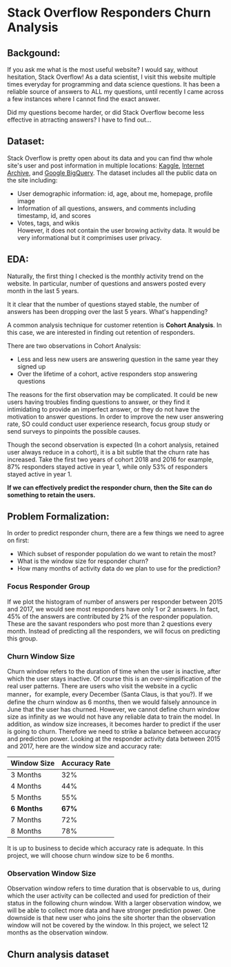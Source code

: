 
# Stack Overflow Responders Churn Analysis

## Backgound:
If you ask me what is the most useful website? I would say, without hesitation, Stack Overflow! As a data scientist, I visit this website multiple times everyday for programming and data science questions. It has been a reliable source of answers to ALL my questions, until recently I came across a few instances where I cannot find the exact answer.

Did my questions become harder, or did Stack Overflow become less effective in atrracting answers? I have to find out...

## Dataset:
Stack Overflow is pretty open about its data and you can find thw whole site's user and post information in multiple locations: [Kaggle](https://www.kaggle.com/stackoverflow),  [Internet Archive](https://archive.org/download/stackexchange), and [Google BigQuery](https://cloud.google.com/bigquery/public-data/stackoverflow). The dataset includes all the public data on the site including:
  - User demographic information: id, age, about me, homepage, profile image
  - Information of all questions, answers, and comments including timestamp, id, and scores
  - Votes, tags, and wikis <br>
However, it does not contain the user browing activity data. It would be very informational but it comprimises user privacy.

## EDA:
Naturally, the first thing I checked is the monthly activity trend on the website. In particular, number of questions and answers posted every month in the last 5 years.

It it clear that the number of questions stayed stable, the number of answers has been dropping over the last 5 years. What's happending?

A common analysis technique for customer retention is **Cohort Analysis**. In this case, we are interested in finding out retention of responders. 

There are two observations in Cohort Analysis:
  - Less and less new users are answering question in the same year they signed up
  - Over the lifetime of a cohort, active responders stop answering questions

The reasons for the first observation may be complicated. It could be new users having troubles finding questions to answer, or they find it intimidating to provide an imperfect answer, or they do not have the motivation to answer questions. In order to improve the new user answering rate, SO could conduct user experience research, focus group study or send surveys to pinpoints the possible causes.

Though the second observation is expected (In a cohort analysis, retained user always reduce in a cohort), it is a bit subtle that the churn rate has increased. Take the first two years of cohort 2018 and 2016 for example, 87% responders stayed active in year 1, while only 53% of responders stayed active in year 1. 

**If we can effectively predict the responder churn, then the Site can do something to retain the users.**



## Problem Formalization:
In order to predict responder churn, there are a few things we need to agree on first:
  - Which subset of responder population do we want to retain the most?
  - What is the window size for responder churn?
  - How many months of activity data do we plan to use for the prediction?

### Focus Responder Group
If we plot the histogram of number of answers per responder between 2015 and 2017, we would see most responders have only 1 or 2 answers. In fact, 45% of the answers are contributed by 2% of the responder population. These are the savant responders who post more than 2 questions every month. Instead of predicting all the responders, we will focus on predicting this group.

### Churn Window Size
Churn window refers to the duration of time when the user is inactive, after which the user stays inactive. Of course this is an over-simplification of the real user patterns. There are users who visit the website in a cyclic manner，for example, every December (Santa Claus, is that you?). If we define the churn window as 6 months, then we would falsely announce in June that the user has churned. However, we cannot define churn window size as infinity as we would not have any reliable data to train the model. In addition, as window size increases, it becomes harder to predict if the user is going to churn. Therefore we need to strike a balance between accuracy and prediction power. Looking at the responder activity data between 2015 and 2017, here are the window size and accuracy rate:

| **Window Size** | **Accuracy Rate** |  
| --- | --- |
| 3 Months | 32% |   
| 4 Months | 44% |
| 5 Months | 55% |  
| **6 Months** | **67%** |  
| 7 Months | 72% |  
| 8 Months | 78% | 

It is up to business to decide which accuracy rate is adequate. In this project, we will choose churn window size to be 6 months. 

### Observation Window Size
Observation window refers to time duration that is observable to us, during which the user activity can be collected and used for prediction of their status in the following churn window. With a larger observation window, we will be able to collect more data and have stronger prediction power. One downside is that new user who joins the site shorter than the observation window will not be covered by the window. In this project, we select 12 months as the observation window.

## Churn analysis dataset
